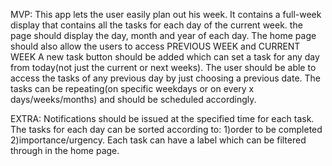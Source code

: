 MVP:
This app lets the user easily plan out his week. It contains a full-week display that contains all the tasks for each day of the current week.
the page should display the day, month and year of each day.
The home page should also allow the users to access PREVIOUS WEEK and CURRENT WEEK
A new task button should be added which can set a task for any day from today(not just the current or next weeks).
The user should be able to access the tasks of any previous day by just choosing a previous date.
The tasks can be repeating(on specific weekdays or on every x days/weeks/months) and should be scheduled accordingly.


EXTRA:
Notifications should be issued at the specified time for each task.
The tasks for each day can be sorted according to: 1)order to be completed 2)importance/urgency. 
Each task can have a label which can be filtered through in the home page.



